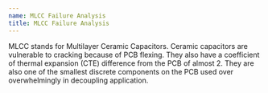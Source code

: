 ```yaml
---
name: MLCC Failure Analysis
title: MLCC Failure Analysis
---
```


MLCC stands for Multilayer Ceramic Capacitors. Ceramic capacitors are vulnerable to cracking because of PCB flexing. They also have a coefficient of thermal expansion (CTE) difference from the PCB of almost 2. They are also one of the smallest discrete components on the PCB used over overwhelmingly in decoupling application.
